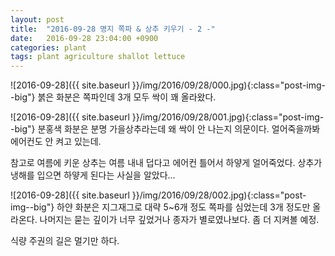 ```yaml
---
layout: post
title:  "2016-09-28 명지 쪽파 & 상추 키우기 - 2 -"
date:   2016-09-28 23:04:00 +0900
categories: plant
tags: plant agriculture shallot lettuce
---
```

![2016-09-28]({{ site.baseurl }}/img/2016/09/28/000.jpg){:class="post-img--big"}
붉은 화분은 쪽파인데 3개 모두 싹이 꽤 올라왔다.

![2016-09-28]({{ site.baseurl }}/img/2016/09/28/001.jpg){:class="post-img--big"}
분홍색 화분은 분명 가을상추라는데 왜 싹이 안 나는지 의문이다.
얼어죽을까봐 에어컨도 안 켜고 있는데.

참고로 여름에 키운 상추는 여름 내내 덥다고 에어컨 틀어서 하얗게 얼어죽었다.
상추가 냉해를 입으면 하얗게 된다는 사실을 알았다...

![2016-09-28]({{ site.baseurl }}/img/2016/09/28/002.jpg){:class="post-img--big"}
하얀 화분은 지그재그로 대략 5~6개 정도 쪽파를 심었는데 3개 정도만 올라온다. 나머지는 묻는 깊이가 너무 깊었거나 종자가 별로였나보다. 좀 더 지켜볼 예정.

식량 주권의 길은 멀기만 하다.
